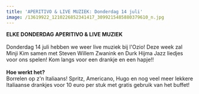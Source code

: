 ```yaml
---
title: 'APERITIVO & LIVE MUZIEK: Donderdag 14 juli'
image: /13619922_1210226852341417_3099215485880379610_n.jpg
---
```



**ELKE DONDERDAG APERITIVO & LIVE MUZIEK**
<br>
<br>Donderdag 14 juli hebben we weer live muziek bij l'Ozio! Deze week zal Minji Kim samen met Steven Willem Zwanink en Durk Hijma Jazz liedjes voor ons spelen! Kom langs voor een drankje en een hapje!!
<br>
<br>**Hoe werkt het?**
<br>Borrelen op z'n Italiaans! Spritz, Americano, Hugo en nog veel meer lekkere Italiaanse drankjes voor 10 euro per stuk met gratis gebruik van het buffet!&nbsp;